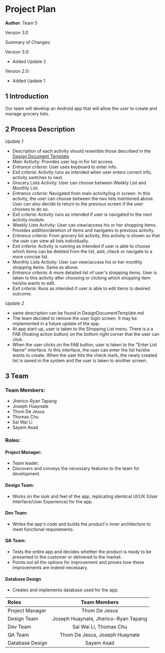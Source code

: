 # Project Plan

**Author**: Team 5

Version 3.0

Summary of Changes:

Version 3.0:
- Added Update 2

Version 2.0:
- Added Update 1

## 1 Introduction

Our team will develop an Android app that will allow the user to create and manage grocery lists.

## 2 Process Description

*Update 1*
- Description of each activity should resemble those described in the [Design Document Template](https://github.com/qc-se-spring2018/370Spring18Team5/blob/master/GroupProject/Design-Team/DesignDocumentTemplate.md)
- Main Activity: Provides user log-in for list access.
- *Entrance criteria*: User uses keyboard to enter info.
- *Exit criteria*: Activity runs as intended when user enters correct info, activity switches to next.
- Grocery Lists Activity: User can choose between Weekly List and Monthly List.
- *Entrance criteria*: Navigated from main activity/log in screen. In this activity, the user can choose between the two lists mentioned above. User can also decide to return to the previous screen if the user chooses to do so.
- *Exit criteria*: Activity runs as intended if user is navigated to the next activity module.
- Weekly Lists Activity: User can view/access his or her shopping items. Provides addition/deletion of items and navigates to previous activity.
- *Entrance criteria*: From grocery list activity, this activity is shown so that the user can view all lists individually.
- *Exit criteria*: Activity is running as intended if user is able to choose which items can be deleted from the list, add, check or navigate to a more concise list.
- Monthly Lists Activity: User can view/access his or her monthly shopping items. Same as above.
- *Entrance criteria*: A more detailed list of user's shopping items.  User is taken to this activity after choosing or clicking which shopping item he/she wants to edit.
- *Exit criteria*: Runs as intended if user is able to edit items to desired outcome.

*Update 2*
- same description can be found in DesignDocumentTemplate.md
- The team decided to remove the user login screen. It may be implemented in a future update of the app.
- At app start-up, user is taken to the Shopping List menu. There is a a FAB (floating action button) on the bottom right corner that the user can click.
- When the user clicks on the FAB button, user is taken to the "Enter List Name" interface. In this interface, the user can enter the list he/she wants to create. When the user hits the check mark, the newly created list is saved in the system and the user is taken to another screen.

## 3 Team

### Team Members:

- Jherico-Ryan Tapang
- Joseph Huaynate
- Thom De Jesus
- Thomas Chu
- Sai Wai Li
- Sayem Asad

### Roles:

#### Project Manager:

- Team leader.
- Discovers and conveys the necessary features to the team for development.

#### Design Team:

- Works on the look and feel of the app, replicating identical UI/UX (User Interface/User Experience) for the app.

#### Dev Team:
- Writes the app's code and builds the product's inner architecture to meet functional requirements.

#### QA Team:

- Tests the entire app and decides whether the product is ready to be presented to the customer or delivered to the market.
- Points out all the options for improvement and proves how these improvements are indeed necessary.

#### Database Design
- Creates and implements database used for the app.

Roles | Team Members
:-- | :--: |
Project Manager | Thom De Jesus
Design Team | Joseph Huaynate, Jherico-Ryan Tapang
Dev Team | Sai Wai Li, Thomas Chu
QA Team | Thom De Jesus, Joseph Huaynate
Database Design | Sayem Asad
